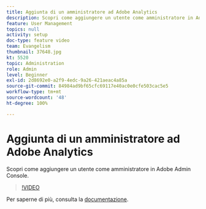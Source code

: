 ```yaml
---
title: Aggiunta di un amministratore ad Adobe Analytics
description: Scopri come aggiungere un utente come amministratore in Adobe Admin Console.
feature: User Management
topics: null
activity: setup
doc-type: feature video
team: Evangelism
thumbnail: 37648.jpg
kt: 5520
topic: Administration
role: Admin
level: Beginner
exl-id: 2d8692e0-a2f9-4edc-9a26-421aeac4a85a
source-git-commit: 84984ad9bf65cfc69117e40ac0e0cfe503cac5e5
workflow-type: tm+mt
source-wordcount: '48'
ht-degree: 100%

---
```


# Aggiunta di un amministratore ad Adobe Analytics

Scopri come aggiungere un utente come amministratore in Adobe Admin Console.

>[!VIDEO](https://video.tv.adobe.com/v/37648/?quality=12&learn=on)

Per saperne di più, consulta la [documentazione](https://helpx.adobe.com/it/enterprise/using/admin-console.html).
